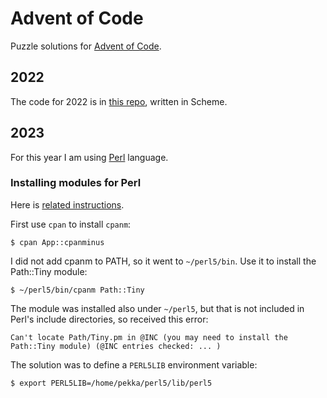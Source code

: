 # Advent of Code

Puzzle solutions for [Advent of Code](https://adventofcode.com/).

## 2022

The code for 2022 is in [this repo](https://bitbucket.org/maddy83/misc-scheme/src/master/advent-of-code/), written in Scheme.

## 2023

For this year I am using [Perl](https://www.perl.org/) language.

### Installing modules for Perl

Here is [related instructions](https://www.cpan.org/modules/INSTALL.html).

First use `cpan` to install `cpanm`:

    $ cpan App::cpanminus

I did not add cpanm to PATH, so it went to `~/perl5/bin`. Use it to install the Path::Tiny module:

    $ ~/perl5/bin/cpanm Path::Tiny

The module was installed also under `~/perl5`, but that is not included in Perl's include directories, so received this error:

    Can't locate Path/Tiny.pm in @INC (you may need to install the Path::Tiny module) (@INC entries checked: ... )

The solution was to define a `PERL5LIB` environment variable:

    $ export PERL5LIB=/home/pekka/perl5/lib/perl5
